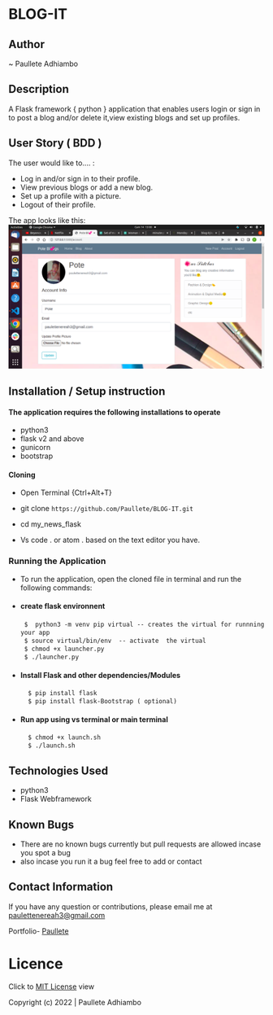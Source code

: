 # BLOG-IT

## Author

~ Paullete Adhiambo
## Description

A Flask framework { python } application that enables users login or sign in to post a blog and/or delete it,view existing blogs and set up profiles.

## User Story ( BDD ) 
The user would like to.... :
+  Log in and/or sign in to their profile.
+  View previous blogs or add a new blog.
+  Set up a profile with a picture.
+  Logout of their profile.

<!-- ## [Demo](https://pote-pitch.herokuapp.com/) click to view -->

  The app looks like this: 
  ![Image](./app/static/profile_pics/Screenshot%20from%202022-05-14%2013-00-55.png)


## Installation / Setup instruction

#### The application requires the following installations to operate 
* python3
* flask v2 and above
* gunicorn
* bootstrap

#### Cloning

* Open Terminal {Ctrl+Alt+T}

* git clone ``https://github.com/Paullete/BLOG-IT.git``



* cd my_news_flask

* Vs code . or atom . based on the text editor you have.

### Running the Application
* To run the application, open the cloned file in terminal and run the following commands:
 * #### create flask environnent
        $  python3 -m venv pip virtual -- creates the virtual for runnning your app      
        $ source virtual/bin/env  -- activate  the virtual
        $ chmod +x launcher.py
        $ ./launcher.py
* #### Install Flask and other dependencies/Modules
        $ pip install flask
        $ pip install flask-Bootstrap ( optional)
* #### Run app using vs terminal or main terminal
        $ chmod +x launch.sh
        $ ./launch.sh


## Technologies Used

* python3
* Flask Webframework


## Known Bugs
* There are no known bugs currently but pull requests are allowed incase you spot a bug
* also incase you run it a bug feel free to add or contact

## Contact Information 

If you have any question or contributions, please email me at [paulettenereah3@gmail.com](paulettenereah3@gmail.com)




Portfolio- [Paullete](https://Paullete.github.io/my_portfolio/)
# Licence

Click to  [MIT License](Licence) view

 Copyright (c) 2022 | Paullete Adhiambo